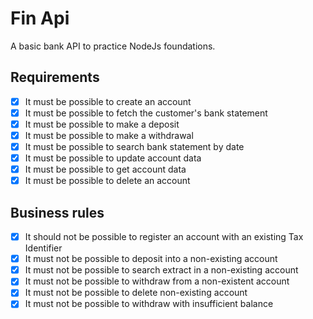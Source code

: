 # Fin Api

A basic bank API to practice NodeJs foundations.

## Requirements

- [x] It must be possible to create an account
- [x] It must be possible to fetch the customer's bank statement
- [x] It must be possible to make a deposit
- [x] It must be possible to make a withdrawal
- [x] It must be possible to search bank statement by date
- [x] It must be possible to update account data
- [x] It must be possible to get account data
- [x] It must be possible to delete an account

## Business rules
- [x] It should not be possible to register an account with an existing Tax Identifier
- [x] It must not be possible to deposit into a non-existing account
- [x] It must not be possible to search extract in a non-existing account
- [x] It must not be possible to withdraw from a non-existent account
- [x] It must not be possible to delete non-existing account
- [x] It must not be possible to withdraw with insufficient balance